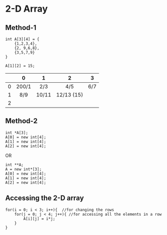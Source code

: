 # 2-D Array

## Method-1 
```
int A[3][4] = {
    {1,2,3,4},
    {2, 9,6,8},
    {3,5,7,9}
}
```

```
A[1][2] = 15;
```

|        | 0           | 1             | 2          | 3          |
| :---:  |    :----:   |         :---: |   :----:   |  :----:   |
| 0      |  200/1      | 2/3           |  4/5       | 6/7      |
| 1      |  8/9        | 10/11         | 12/13 (15) |         |
| 2      |             |               |            |         |


## Method-2
```
int *A[3];
A[0] = new int[4];
A[1] = new int[4];
A[2] = new int[4];
```

OR

```
int **A;
A = new int*[3];
A[0] = new int[4];
A[1] = new int[4];
A[2] = new int[4];

```

## Accessing the 2-D array

```
for(i = 0; i < 3; i++){  //for changing the rows
    for(j = 0; j < 4; j++){ //for accessing all the elements in a row
        A[i][j] = i*j;
    }
}
```

